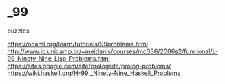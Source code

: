 # _99
puzzles

https://ocaml.org/learn/tutorials/99problems.html
http://www.ic.unicamp.br/~meidanis/courses/mc336/2006s2/funcional/L-99_Ninety-Nine_Lisp_Problems.html
https://sites.google.com/site/prologsite/prolog-problems/
https://wiki.haskell.org/H-99:_Ninety-Nine_Haskell_Problems

